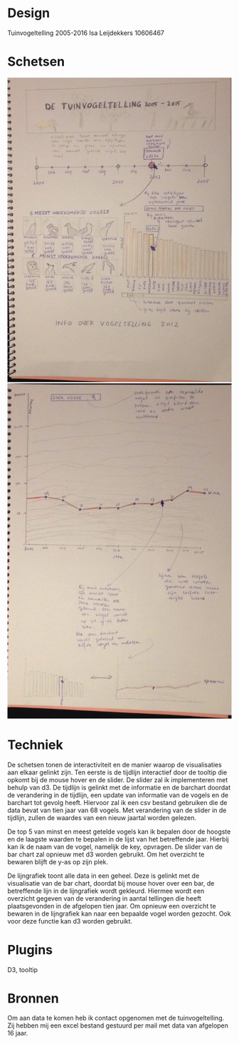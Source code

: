 # Design

Tuinvogeltelling 2005-2016
Isa Leijdekkers
10606467

# Schetsen

![](doc/schets4.png)
![](doc/schets5.png)

# Techniek

De schetsen tonen de interactiviteit en de manier waarop de visualisaties aan elkaar gelinkt zijn. Ten eerste is de tijdlijn interactief door de tooltip die opkomt bij de mouse hover en de slider. De slider zal ik implementeren met behulp van d3.
De tijdlijn is gelinkt met de informatie en de barchart doordat de verandering in de tijdlijn, een update van informatie van de vogels en de barchart tot gevolg heeft. Hiervoor zal ik een csv bestand gebruiken die de data bevat van tien jaar van 68 vogels. Met verandering van de slider in de tijdlijn, zullen de waardes van een nieuw jaartal worden gelezen.

De top 5 van minst en meest getelde vogels kan ik bepalen door de hoogste en de laagste waarden te bepalen in de lijst van het betreffende jaar. Hierbij kan ik de naam van de vogel, namelijk de key, opvragen. De slider van de bar chart zal opnieuw met d3 worden gebruikt. Om het overzicht te bewaren blijft de y-as op zijn plek.

De lijngrafiek toont alle data in een geheel. Deze is gelinkt met de visualisatie van de bar chart, doordat bij mouse hover over een bar, de betreffende lijn in de lijngrafiek wordt gekleurd. Hiermee wordt een overzicht gegeven van de verandering in aantal tellingen die heeft plaatsgevonden in de afgelopen tien jaar. Om opnieuw een overzicht te bewaren in de lijngrafiek kan naar een bepaalde vogel worden gezocht. Ook voor deze functie kan d3 worden gebruikt.

# Plugins
D3, tooltip

# Bronnen

Om aan data te komen heb ik contact opgenomen met de tuinvogeltelling. Zij hebben mij een excel bestand gestuurd per mail met data van afgelopen 16 jaar.
